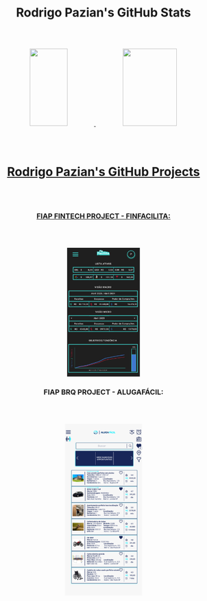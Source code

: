 <h1 align="center">
   Rodrigo Pazian's GitHub Stats
</h1>

<br><br>

<div align="center">
  <a href="https://github.com/rodrigopazian/github-readme-stats">
  <img height="180em" width="42%" src="https://github-readme-stats.vercel.app/api?username=rodrigopazian&theme=cobalt&show_icons=true"/>
  <img height="180em" width="50%" src="https://github-readme-stats.vercel.app/api/top-langs/?username=rodrigopazian&layout=compact&langs_count=16&theme=cobalt"/>  
</div>

<br><br>

<h1 align="center">
  Rodrigo Pazian's GitHub Projects
</h1>

<br><br>

<h3 align="center">FIAP FINTECH PROJECT - FINFACILITA:</h3>

<br><br>

<p align="center"><a href="https://github.com/rodrigopazian/Projeto-FIAP-Fintech-99583"><img src="images/Finfacilita.png" height="300px"></a></p>



<h3 align="center">FIAP BRQ PROJECT - ALUGAFÁCIL:</h3>

<br><br>

<p align="center"><a href="https://github.com/rodrigopazian/Challenge-BRQ-FIAP-AlugaFacil"><img src="images/Alugafacil.png" height="400px"></a></p>




